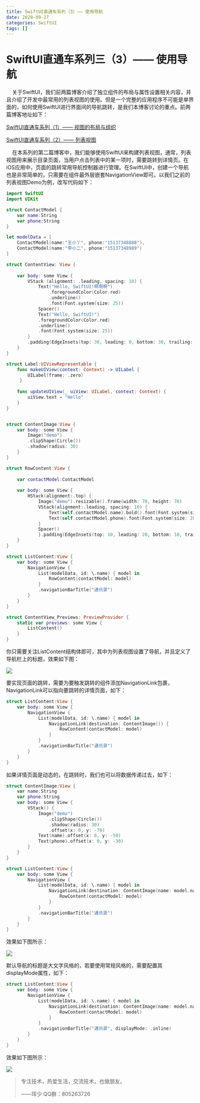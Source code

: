 ```yaml
---
title: SwiftUI直通车系列（3）—— 使用导航
date: 2020-09-27
categories: SwiftUI
tags: []
---
```

# SwiftUI直通车系列三（3）—— 使用导航

    关于SwiftUI，我们前两篇博客介绍了独立组件的布局与属性设置相关内容，并且介绍了开发中最常用的列表视图的使用。但是一个完整的应用程序不可能是单界面的，如何使用SwiftUI进行界面间的导航跳转，是我们本博客讨论的重点。前两篇博客地址如下：

[SwiftUI直通车系列（1）—— 视图的布局与组织](https://my.oschina.net/u/2340880/blog/4529951)

[SwiftUI直通车系列（2）—— 列表视图](https://my.oschina.net/u/2340880/blog/4534222)

    在本系列的第二篇博客中，我们能够使用SwiftUI来构建列表视图，通常，列表视图用来展示目录页面，当用户点击列表中的某一项时，需要跳转到详情页。在iOS应用中，页面的跳转常用导航控制器进行管理。在SwiftUI中，创建一个导航也是非常简单的，只需要在组件最外层嵌套NavigationView即可。以我们之前的列表视图Demo为例，改写代码如下：

```swift
import SwiftUI
import UIKit

struct ContactModel {
    var name:String
    var phone:String
}

let modelData = [
    ContactModel(name:"王小丫", phone:"15137348888"),
    ContactModel(name:"李小二", phone:"15137348989")
]

struct ContentView: View {
    
    var body: some View {
        VStack (alignment: .leading, spacing: 10) {
            Text("Hello, SwiftUI!啊啊啊")
                .foregroundColor(Color.red)
                .underline()
                .font(Font.system(size: 25))
            Spacer()
            Text("Hello, SwiftUI!")
            .foregroundColor(Color.red)
            .underline()
            .font(Font.system(size: 25))
        }
        .padding(EdgeInsets(top: 30, leading: 0, bottom: 30, trailing: 0))
    }
}

struct Label:UIViewRepresentable {
    func makeUIView(context: Context) -> UILabel {
        UILabel(frame: .zero)
     }
    
    func updateUIView(_ uiView: UILabel, context: Context) {
        uiView.text = "Hello"
    }
}


struct ContentImage:View {
    var body: some View {
        Image("demo")
        .clipShape(Circle())
        .shadow(radius: 30)
    }
}

struct RowContent:View {
    
    var contactModel:ContactModel
    
    var body: some View {
        HStack(alignment:.top) {
            Image("demo").resizable().frame(width: 70, height: 70)
            VStack(alignment:.leading, spacing: 10) {
                Text(self.contactModel.name).bold().font(Font.system(size: 25))
                Text(self.contactModel.phone).font(Font.system(size: 20))
            }
            Spacer()
            }.padding(EdgeInsets(top: 10, leading: 20, bottom: 10, trailing: 20))
    }
}

struct ListContent:View {
    var body: some View {
        NavigationView {
            List(modelData, id: \.name) { model in
                RowContent(contactModel: model)
            }
            .navigationBarTitle("通讯录")
        }
    }
}

struct ContentView_Previews: PreviewProvider {
    static var previews: some View {
        ListContent()
    }
}
```

你只需要关注ListContent结构体即可，其中为列表视图设置了导航，并且定义了导航栏上的标题，效果如下图：

![](https://oscimg.oschina.net/oscnet/up-7ae66a20edea05be5ac94708d99761c004e.png)

要实现页面的跳转，需要为要触发跳转的组件添加NavigationLink包裹，NavigationLink可以指向要跳转的详情页面，如下：

```swift
struct ListContent:View {
    var body: some View {
        NavigationView {
            List(modelData, id: \.name) { model in
                NavigationLink(destination: ContentImage()) {
                    RowContent(contactModel: model)
                }
            }
            .navigationBarTitle("通讯录")
        }
    }
}
```

如果详情页面是动态的，在跳转时，我们也可以将数据传递过去，如下：

```swift
struct ContentImage:View {
    var name:String
    var phone:String
    var body: some View {
        VStack() {
            Image("demo")
                .clipShape(Circle())
                .shadow(radius: 30)
                .offset(x: 0, y: -70)
            Text(name).offset(x: 0, y: -50)
            Text(phone).offset(x: 0, y: -30)
        }
    }
}

struct ListContent:View {
    var body: some View {
        NavigationView {
            List(modelData, id: \.name) { model in
                NavigationLink(destination: ContentImage(name: model.name, phone: model.phone)) {
                    RowContent(contactModel: model)
                }
            }
            .navigationBarTitle("通讯录")
        }
    }
}
```

效果如下图所示：

![](https://oscimg.oschina.net/oscnet/up-5f3c221291140f8332a10a7729da2ed4521.png)

默认导航的标题是大文字风格的，若要使用常规风格的，需要配置其displayMode属性，如下：

```swift
struct ListContent:View {
    var body: some View {
        NavigationView {
            List(modelData, id: \.name) { model in
                NavigationLink(destination: ContentImage(name: model.name, phone: model.phone)) {
                    RowContent(contactModel: model)
                }
            }
            .navigationBarTitle("通讯录", displayMode: .inline)
        }
    }
}
```

效果如下图所示：

![](https://oscimg.oschina.net/oscnet/up-3566cc83b2270ba0869397723bb5d97d66b.png)

> 专注技术，热爱生活，交流技术，也做朋友。
> 
> ——珲少 QQ群：805263726

